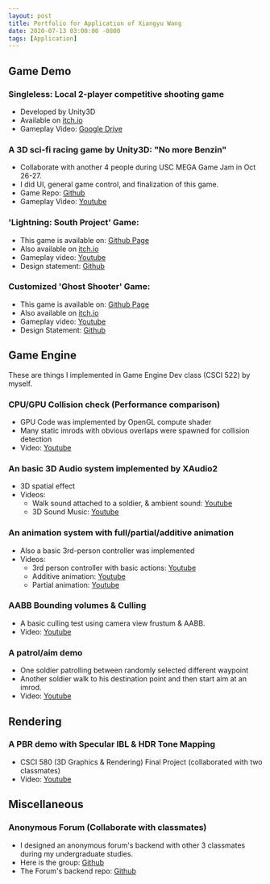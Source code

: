 ```yaml
---
layout: post
title: Portfolio for Application of Xiangyu Wang
date: 2020-07-13 03:00:00 -0800
tags: [Application]
---
```


## Game Demo

### Singleless: Local 2-player competitive shooting game

- Developed by Unity3D
- Available on [itch.io](https://marshallwang.itch.io/singleless)
- Gameplay Video: [Google Drive](https://drive.google.com/file/d/1XgDM_vaslNEWP-JfkybN9cUXELBi6SVO/view?usp=sharing)

### A 3D sci-fi racing game by Unity3D: "No more Benzin"

- Collaborate with another 4 people during USC MEGA Game Jam in Oct 26-27.
- I did UI, general game control, and finalization of this game.
- Game Repo: [Github](https://github.com/benhaderle/RacingJamGame)
- Gameplay Video: [Youtube](https://youtu.be/1le_Cl_cutM)

### 'Lightning: South Project' Game:

- This game is available on: [Github Page](https://marshallw906.github.io/South_Project_Lightning_WAB/index.html)
- Also available on [itch.io](https://marshallwang.itch.io/southproject)
- Gameplay video: [Youtube](https://youtu.be/jy-Fuco1HXE)
- Design statement: [Github](https://github.com/MarshallW906/South_Project_Lightning_WAB/blob/gh-pages/design-statement.pdf)

### Customized 'Ghost Shooter' Game:

- This game is available on: [Github Page](https://marshallw906.github.io/ConsGame_Task1/index.html)
- Also available on [itch.io](https://marshallwang.itch.io/ghost-shooter-customized-by-marshall)
- Gameplay video: [Youtube](https://youtu.be/scAq3yZwkeM)
- Design Statement: [Github](https://github.com/MarshallW906/ConsGame_Task1/blob/gh-pages/README.md)

## Game Engine

These are things I implemented in Game Engine Dev class (CSCI 522) by myself.

### CPU/GPU Collision check (Performance comparison)

- GPU Code was implemented by OpenGL compute shader
- Many static imrods with obvious overlaps were spawned for collision detection
- Video: [Youtube](https://youtu.be/bcQw3MEv5ts)

### An basic 3D Audio system implemented by XAudio2

- 3D spatial effect
- Videos:
  - Walk sound attached to a soldier, & ambient sound: [Youtube](https://youtu.be/Zggp_4pUJq4)
  - 3D Sound Music: [Youtube](https://youtu.be/NQvsFHRlgW8)

### An animation system with full/partial/additive animation

- Also a basic 3rd-person controller was implemented
- Videos:
  - 3rd person controller with basic actions: [Youtube](https://youtu.be/afH72g8HpFE)
  - Additive animation: [Youtube](https://youtu.be/sf3T9ywaCkg)
  - Partial animation: [Youtube](https://youtu.be/H27tRPsZw9s)

### AABB Bounding volumes & Culling

- A basic culling test using camera view frustum & AABB.
- Video: [Youtube](https://youtu.be/TEKxZajKNAQ)

### A patrol/aim demo

- One soldier patrolling between randomly selected different waypoint
- Another soldier walk to his destination point and then start aim at an imrod.
- Video: [Youtube](https://youtu.be/8mtKkRWi5Jk)

## Rendering

### A PBR demo with Specular IBL & HDR Tone Mapping

- CSCI 580 (3D Graphics & Rendering) Final Project (collaborated with two classmates)
- Video: [Youtube](https://youtu.be/HpdTTB1vymI)

## Miscellaneous

### Anonymous Forum (Collaborate with classmates)

- I designed an anonymous forum's backend with other 3 classmates during my undergraduate studies.
- Here is the group: [Github](https://github.com/Chun-Ge)
- The Forum's backend repo: [Github](https://github.com/Chun-Ge/Shudong-Backend)
